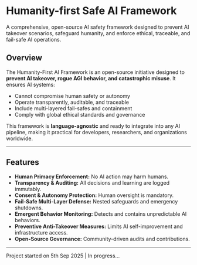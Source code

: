 # Humanity-first Safe AI Framework
A comprehensive, open-source AI safety framework designed to prevent AI takeover scenarios, safeguard humanity, and enforce ethical, traceable, and fail-safe AI operations.

## Overview
The Humanity-First AI Framework is an open-source initiative designed to **prevent AI takeover, rogue AGI behavior, and catastrophic misuse**. It ensures AI systems:

- Cannot compromise human safety or autonomy  
- Operate transparently, auditable, and traceable  
- Include multi-layered fail-safes and containment  
- Comply with global ethical standards and governance

This framework is **language-agnostic** and ready to integrate into any AI pipeline, making it practical for developers, researchers, and organizations worldwide.

---

## Features

- **Human Primacy Enforcement:** No AI action may harm humans.  
- **Transparency & Auditing:** All decisions and learning are logged immutably.  
- **Consent & Autonomy Protection:** Human oversight is mandatory.  
- **Fail-Safe Multi-Layer Defense:** Nested safeguards and emergency shutdowns.  
- **Emergent Behavior Monitoring:** Detects and contains unpredictable AI behaviors.  
- **Preventive Anti-Takeover Measures:** Limits AI self-improvement and infrastructure access.  
- **Open-Source Governance:** Community-driven audits and contributions.

---

Project started on 5th Sep 2025 | In progress...
